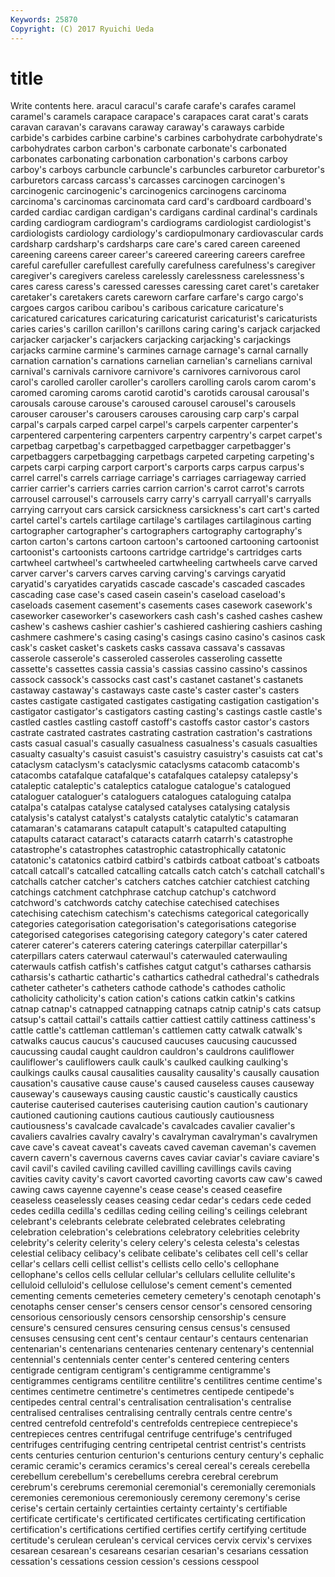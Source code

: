 ```yaml
---
Keywords: 25870 
Copyright: (C) 2017 Ryuichi Ueda
---
```


# title

Write contents here.
aracul caracul's carafe carafe's carafes caramel caramel's caramels
carapace carapace's carapaces carat carat's carats caravan caravan's caravans caraway
caraway's caraways carbide carbide's carbides carbine carbine's carbines carbohydrate carbohydrate's
carbohydrates carbon carbon's carbonate carbonate's carbonated carbonates carbonating carbonation carbonation's
carbons carboy carboy's carboys carbuncle carbuncle's carbuncles carburetor carburetor's carburetors
carcass carcass's carcasses carcinogen carcinogen's carcinogenic carcinogenic's carcinogenics carcinogens carcinoma
carcinoma's carcinomas carcinomata card card's cardboard cardboard's carded cardiac cardigan
cardigan's cardigans cardinal cardinal's cardinals carding cardiogram cardiogram's cardiograms cardiologist
cardiologist's cardiologists cardiology cardiology's cardiopulmonary cardiovascular cards cardsharp cardsharp's cardsharps
care care's cared careen careened careening careens career career's careered
careering careers carefree careful carefuller carefullest carefully carefulness carefulness's caregiver
caregiver's caregivers careless carelessly carelessness carelessness's cares caress caress's caressed
caresses caressing caret caret's caretaker caretaker's caretakers carets careworn carfare
carfare's cargo cargo's cargoes cargos caribou caribou's caribous caricature caricature's
caricatured caricatures caricaturing caricaturist caricaturist's caricaturists caries caries's carillon carillon's
carillons caring caring's carjack carjacked carjacker carjacker's carjackers carjacking carjacking's
carjackings carjacks carmine carmine's carmines carnage carnage's carnal carnally carnation
carnation's carnations carnelian carnelian's carnelians carnival carnival's carnivals carnivore carnivore's
carnivores carnivorous carol carol's carolled caroller caroller's carollers carolling carols
carom carom's caromed caroming caroms carotid carotid's carotids carousal carousal's
carousals carouse carouse's caroused carousel carousel's carousels carouser carouser's carousers
carouses carousing carp carp's carpal carpal's carpals carped carpel carpel's
carpels carpenter carpenter's carpentered carpentering carpenters carpentry carpentry's carpet carpet's
carpetbag carpetbag's carpetbagged carpetbagger carpetbagger's carpetbaggers carpetbagging carpetbags carpeted carpeting
carpeting's carpets carpi carping carport carport's carports carps carpus carpus's
carrel carrel's carrels carriage carriage's carriages carriageway carried carrier carrier's
carriers carries carrion carrion's carrot carrot's carrots carrousel carrousel's carrousels
carry carry's carryall carryall's carryalls carrying carryout cars carsick carsickness
carsickness's cart cart's carted cartel cartel's cartels cartilage cartilage's cartilages
cartilaginous carting cartographer cartographer's cartographers cartography cartography's carton carton's cartons
cartoon cartoon's cartooned cartooning cartoonist cartoonist's cartoonists cartoons cartridge cartridge's
cartridges carts cartwheel cartwheel's cartwheeled cartwheeling cartwheels carve carved carver
carver's carvers carves carving carving's carvings caryatid caryatid's caryatides caryatids
cascade cascade's cascaded cascades cascading case case's cased casein casein's
caseload caseload's caseloads casement casement's casements cases casework casework's caseworker
caseworker's caseworkers cash cash's cashed cashes cashew cashew's cashews cashier
cashier's cashiered cashiering cashiers cashing cashmere cashmere's casing casing's casings
casino casino's casinos cask cask's casket casket's caskets casks cassava
cassava's cassavas casserole casserole's casseroled casseroles casseroling cassette cassette's cassettes
cassia cassia's cassias cassino cassino's cassinos cassock cassock's cassocks cast
cast's castanet castanet's castanets castaway castaway's castaways caste caste's caster
caster's casters castes castigate castigated castigates castigating castigation castigation's castigator
castigator's castigators casting casting's castings castle castle's castled castles castling
castoff castoff's castoffs castor castor's castors castrate castrated castrates castrating
castration castration's castrations casts casual casual's casually casualness casualness's casuals
casualties casualty casualty's casuist casuist's casuistry casuistry's casuists cat cat's
cataclysm cataclysm's cataclysmic cataclysms catacomb catacomb's catacombs catafalque catafalque's catafalques
catalepsy catalepsy's cataleptic cataleptic's cataleptics catalogue catalogue's catalogued cataloguer cataloguer's
cataloguers catalogues cataloguing catalpa catalpa's catalpas catalyse catalysed catalyses catalysing
catalysis catalysis's catalyst catalyst's catalysts catalytic catalytic's catamaran catamaran's catamarans
catapult catapult's catapulted catapulting catapults cataract cataract's cataracts catarrh catarrh's
catastrophe catastrophe's catastrophes catastrophic catastrophically catatonic catatonic's catatonics catbird catbird's
catbirds catboat catboat's catboats catcall catcall's catcalled catcalling catcalls catch
catch's catchall catchall's catchalls catcher catcher's catchers catches catchier catchiest
catching catchings catchment catchphrase catchup catchup's catchword catchword's catchwords catchy
catechise catechised catechises catechising catechism catechism's catechisms categorical categorically categories
categorisation categorisation's categorisations categorise categorised categorises categorising category category's cater
catered caterer caterer's caterers catering caterings caterpillar caterpillar's caterpillars caters
caterwaul caterwaul's caterwauled caterwauling caterwauls catfish catfish's catfishes catgut catgut's
catharses catharsis catharsis's cathartic cathartic's cathartics cathedral cathedral's cathedrals catheter
catheter's catheters cathode cathode's cathodes catholic catholicity catholicity's cation cation's
cations catkin catkin's catkins catnap catnap's catnapped catnapping catnaps catnip
catnip's cats catsup catsup's cattail cattail's cattails cattier cattiest cattily
cattiness cattiness's cattle cattle's cattleman cattleman's cattlemen catty catwalk catwalk's
catwalks caucus caucus's caucused caucuses caucusing caucussed caucussing caudal caught
cauldron cauldron's cauldrons cauliflower cauliflower's cauliflowers caulk caulk's caulked caulking
caulking's caulkings caulks causal causalities causality causality's causally causation causation's
causative cause cause's caused causeless causes causeway causeway's causeways causing
caustic caustic's caustically caustics cauterise cauterised cauterises cauterising caution caution's
cautionary cautioned cautioning cautions cautious cautiously cautiousness cautiousness's cavalcade cavalcade's
cavalcades cavalier cavalier's cavaliers cavalries cavalry cavalry's cavalryman cavalryman's cavalrymen
cave cave's caveat caveat's caveats caved caveman caveman's cavemen cavern
cavern's cavernous caverns caves caviar caviar's caviare caviare's cavil cavil's
caviled caviling cavilled cavilling cavillings cavils caving cavities cavity cavity's
cavort cavorted cavorting cavorts caw caw's cawed cawing caws cayenne
cayenne's cease cease's ceased ceasefire ceaseless ceaselessly ceases ceasing cedar
cedar's cedars cede ceded cedes cedilla cedilla's cedillas ceding ceiling
ceiling's ceilings celebrant celebrant's celebrants celebrate celebrated celebrates celebrating celebration
celebration's celebrations celebratory celebrities celebrity celebrity's celerity celerity's celery celery's
celesta celesta's celestas celestial celibacy celibacy's celibate celibate's celibates cell
cell's cellar cellar's cellars celli cellist cellist's cellists cello cello's
cellophane cellophane's cellos cells cellular cellular's cellulars cellulite cellulite's celluloid
celluloid's cellulose cellulose's cement cement's cemented cementing cements cemeteries cemetery
cemetery's cenotaph cenotaph's cenotaphs censer censer's censers censor censor's censored
censoring censorious censoriously censors censorship censorship's censure censure's censured censures
censuring census census's censused censuses censusing cent cent's centaur centaur's
centaurs centenarian centenarian's centenarians centenaries centenary centenary's centennial centennial's centennials
center center's centered centering centers centigrade centigram centigram's centigramme centigramme's
centigrammes centigrams centilitre centilitre's centilitres centime centime's centimes centimetre centimetre's
centimetres centipede centipede's centipedes central central's centralisation centralisation's centralise centralised
centralises centralising centrally centrals centre centre's centred centrefold centrefold's centrefolds
centrepiece centrepiece's centrepieces centres centrifugal centrifuge centrifuge's centrifuged centrifuges centrifuging
centring centripetal centrist centrist's centrists cents centuries centurion centurion's centurions
century century's cephalic ceramic ceramic's ceramics ceramics's cereal cereal's cereals
cerebella cerebellum cerebellum's cerebellums cerebra cerebral cerebrum cerebrum's cerebrums ceremonial
ceremonial's ceremonially ceremonials ceremonies ceremonious ceremoniously ceremony ceremony's cerise cerise's
certain certainly certainties certainty certainty's certifiable certificate certificate's certificated certificates
certificating certification certification's certifications certified certifies certify certifying certitude certitude's
cerulean cerulean's cervical cervices cervix cervix's cervixes cesarean cesarean's cesareans
cesarian cesarian's cesarians cessation cessation's cessations cession cession's cessions cesspool
